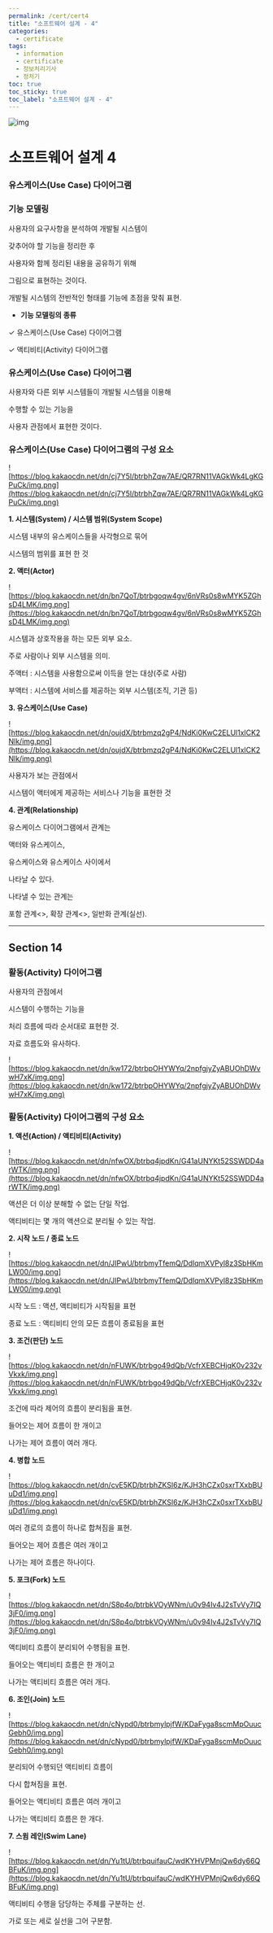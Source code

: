 ```yaml
---
permalink: /cert/cert4
title: "소프트웨어 설계 - 4"
categories:
  - certificate
tags:
  - information
  - certificate
  - 정보처리기사
  - 정처기
toc: true
toc_sticky: true
toc_label: "소프트웨어 설계 - 4"
---
```


![img](/images/cert4.jpg)

# 소프트웨어 설계 4

### **유스케이스(Use Case) 다이어그램**

### **기능 모델링**

사용자의 요구사항을 분석하여 개발될 시스템이

갖추어야 할 기능을 정리한 후

사용자와 함께 정리된 내용을 공유하기 위해

그림으로 표현하는 것이다.

개발될 시스템의 전반적인 형태를 기능에 초점을 맞춰 표현.

- **기능 모델링의 종류**

✓ 유스케이스(Use Case) 다이어그램

✓ 액티비티(Activity) 다이어그램

### **유스케이스(Use Case) 다이어그램**

사용자와 다른 외부 시스템들이 개발될 시스템을 이용해

수행할 수 있는 기능을

사용자 관점에서 표현한 것이다.

### **유스케이스(Use Case) 다이어그램의 구성 요소**

![https://blog.kakaocdn.net/dn/cj7Y5l/btrbhZqw7AE/QR7RN11VAGkWk4LgKGPuCk/img.png](https://blog.kakaocdn.net/dn/cj7Y5l/btrbhZqw7AE/QR7RN11VAGkWk4LgKGPuCk/img.png)

**1. 시스템(System) / 시스템 범위(System Scope)**

시스템 내부의 유스케이스들을 사각형으로 묶어

시스템의 범위를 표현 한 것

**2. 액터(Actor)**

![https://blog.kakaocdn.net/dn/bn7QoT/btrbgoqw4gv/6nVRs0s8wMYK5ZGhsD4LMK/img.png](https://blog.kakaocdn.net/dn/bn7QoT/btrbgoqw4gv/6nVRs0s8wMYK5ZGhsD4LMK/img.png)

시스템과 상호작용을 하는 모든 외부 요소.

주로 사람이나 외부 시스템을 의미.

주액터 : 시스템을 사용함으로써 이득을 얻는 대상(주로 사람)

부액터 : 시스템에 서비스를 제공하는 외부 시스템(조직, 기관 등)

**3. 유스케이스(Use Case)**

![https://blog.kakaocdn.net/dn/oujdX/btrbmzq2gP4/NdKi0KwC2ELUl1xlCK2Nlk/img.png](https://blog.kakaocdn.net/dn/oujdX/btrbmzq2gP4/NdKi0KwC2ELUl1xlCK2Nlk/img.png)

사용자가 보는 관점에서

시스템이 액터에게 제공하는 서비스나 기능을 표현한 것

**4. 관계(Relationship)**

유스케이스 다이어그램에서 관계는

액터와 유스케이스,

유스케이스와 유스케이스 사이에서

나타날 수 있다.

나타낼 수 있는 관계는

포함 관계<<include>>, 확장 관계<<extends>>, 일반화 관계(실선).

---

## **Section 14**

### **활동(Activity) 다이어그램**

사용자의 관점에서

시스템이 수행하는 기능을

처리 흐름에 따라 순서대로 표현한 것.

자료 흐름도와 유사하다.

![https://blog.kakaocdn.net/dn/kw172/btrbpOHYWYq/2npfgjyZyABUOhDWvwH7xK/img.png](https://blog.kakaocdn.net/dn/kw172/btrbpOHYWYq/2npfgjyZyABUOhDWvwH7xK/img.png)

### **활동(Activity) 다이어그램의 구성 요소**

**1. 액션(Action) / 액티비티(Activity)**

![https://blog.kakaocdn.net/dn/nfwOX/btrbq4jpdKn/G41aUNYKt52SSWDD4arWTK/img.png](https://blog.kakaocdn.net/dn/nfwOX/btrbq4jpdKn/G41aUNYKt52SSWDD4arWTK/img.png)

액션은 더 이상 분해할 수 없는 단일 작업.

액티비티는 몇 개의 액션으로 분리될 수 있는 작업.

**2. 시작 노드 / 종료 노드**

![https://blog.kakaocdn.net/dn/JIPwU/btrbmyTfemQ/DdlqmXVPyl8z3SbHKmLW00/img.png](https://blog.kakaocdn.net/dn/JIPwU/btrbmyTfemQ/DdlqmXVPyl8z3SbHKmLW00/img.png)

시작 노드 : 액션, 액티비티가 시작됨을 표현

종료 노드 : 액티비티 안의 모든 흐름이 종료됨을 표현

**3. 조건(판단) 노드**

![https://blog.kakaocdn.net/dn/nFUWK/btrbgo49dQb/VcfrXEBCHjqK0v232vVkxk/img.png](https://blog.kakaocdn.net/dn/nFUWK/btrbgo49dQb/VcfrXEBCHjqK0v232vVkxk/img.png)

조건에 따라 제어의 흐름이 분리됨을 표현.

들어오는 제어 흐름이 한 개이고

나가는 제어 흐름이 여러 개다.

**4. 병합 노드**

![https://blog.kakaocdn.net/dn/cvE5KD/btrbhZKSl6z/KJH3hCZx0sxrTXxbBUuDd1/img.png](https://blog.kakaocdn.net/dn/cvE5KD/btrbhZKSl6z/KJH3hCZx0sxrTXxbBUuDd1/img.png)

여러 경로의 흐름이 하나로 합쳐짐을 표현.

들어오는 제어 흐름은 여러 개이고

나가는 제어 흐름은 하나이다.

**5. 포크(Fork) 노드**

![https://blog.kakaocdn.net/dn/S8p4o/btrbkVOyWNm/u0v94Iv4J2sTvVy7IQ3jF0/img.png](https://blog.kakaocdn.net/dn/S8p4o/btrbkVOyWNm/u0v94Iv4J2sTvVy7IQ3jF0/img.png)

액티비티 흐름이 분리되어 수행됨을 표현.

들어오는 액티비티 흐름은 한 개이고

나가는 액티비티 흐름은 여러 개다.

**6. 조인(Join) 노드**

![https://blog.kakaocdn.net/dn/cNypd0/btrbmylpjfW/KDaFyga8scmMpOuucGebh0/img.png](https://blog.kakaocdn.net/dn/cNypd0/btrbmylpjfW/KDaFyga8scmMpOuucGebh0/img.png)

분리되어 수행되던 액티비티 흐름이

다시 합쳐짐을 표현.

들어오는 액티비티 흐름은 여러 개이고

나가는 액티비티 흐름은 한 개다.

**7. 스윔 레인(Swim Lane)**

![https://blog.kakaocdn.net/dn/Yu1tU/btrbquifauC/wdKYHVPMnjQw6dy66QBFuK/img.png](https://blog.kakaocdn.net/dn/Yu1tU/btrbquifauC/wdKYHVPMnjQw6dy66QBFuK/img.png)

액티비티 수행을 담당하는 주체를 구분하는 선.

가로 또는 세로 실선을 그어 구분함.
